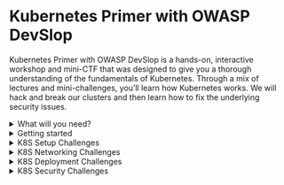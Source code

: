 # Kubernetes Primer with OWASP DevSlop

Kubernetes Primer with OWASP DevSlop is a hands-on, interactive workshop and mini-CTF that was designed to give you a thorough understanding of the fundamentals of Kubernetes. 
Through a mix of lectures and mini-challenges, you’ll learn how Kubernetes works.  We will hack and break our clusters and then learn how to fix the underlying security issues.
<details><summary>What will you need?</summary><p>

- Laptop / Desktop
- Internet Connection
- **Tools**
  - Modern Terminal
  - Modern Web Browser
  - [Semgrep](https://semgrep.dev/docs/getting-started/)

</p></details>
<details><summary>Getting started</summary><p>

During the workshop, we will provide a cluster configuration file to all participants. Use this file for the [first setup challenge.](/challenges/k8s_setup/007.md)

</p></details>

<details><summary>K8S Setup Challenges</summary><p>

- [K8S Setup: Log into Kubernetes](/challenges/k8s_setup/007.md)
- [K8S Setup: Interact with the kubectl API](/challenges/k8s_setup/008.md)
- [K8S Setup: Deploy Kubernetes Dashboard](/challenges/k8s_setup/010.md)
</p></details>

<details><summary>K8S Networking Challenges</summary><p>

- [K8S Networking: Cluster IP pinging](/challenges/k8s_networking/011.md)
- [K8S Networking: NodePort](/challenges/k8s_networking/012.md)
- [K8S Networking: Load Balancer](/challenges/k8s_networking/013.md)
</p></details>

<details><summary>K8S Deployment Challenges</summary><p>

- [K8S Deployment: Simple Deployment](/challenges/k8s_deployment/014.md)
- [K8S Deployment: Rolling Updates](/challenges/k8s_deployment/015.md)
</p></details>

<details><summary>K8S Security Challenges</summary><p>

- [K8S Security: Finding Credentials in Code](/challenges/k8s_security/016.md)
- [K8S Security: Fixing Secrets in Code](/challenges/k8s_security/017.md)
- [K8S Security: Exploiting SSRF in Kubernetes](/challenges/k8s_security/018.md)
- [K8S Security: Finding and fixing SSRF in K8S with Semgrep](/challenges/k8s_security/019.md)
- [K8S Security: Container Escape to Host](/challenges/k8s_security/020.md)
- [K8S Security: Write OPA Policy to Restrict Host](/challenges/k8s_security/022.md)
- [K8S Security: Namespace Bypass](/challenges/k8s_security/023.md)
- [K8S Security: Protection Against Cross Container Access](/challenges/k8s_security/024.md)
- [K8S Security: Consume all resources / DoS](/challenges/k8s_security/025.md)
- [K8S Security: OPA Rules to Constrain Resources](/challenges/k8s_security/026.md)
- [K8S Security: Bad Crypto Miner Image](/challenges/k8s_security/027.md)
- [K8S Security: Image Vulnerability](/challenges/k8s_security/028.md)
- [K8S Security: OPA Rules to Restrict Image Origin](/challenges/k8s_security/029.md)
- [K8S Security: Kube Bench (EKS Bench)](/challenges/k8s_security/030.md)

</p></details>
